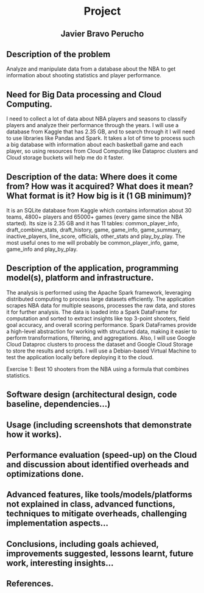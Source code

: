 <h1 align="center"><b>Project</b></h1>

<h2 align="center"><b>Javier Bravo Perucho</b></h2>

## Description of the problem
Analyze and manipulate data from a database about the NBA to get information about shooting statistics and player performance.

## Need for Big Data processing and Cloud Computing.
I need to collect a lot of data about NBA players and seasons to classify players and analyze their performance through the years. I will use a database
from Kaggle that has 2.35 GB, and to search through it I will need to use libraries like Pandas and Spark. It takes a lot of time to process
such a big database with information about each basketball game and each player, so using resources from Cloud Computing like Dataproc clusters and Cloud storage
buckets will help me do it faster. 

## Description of the data: Where does it come from? How was it acquired? What does it mean? What format is it? How big is it (1 GB minimum)?
It is an SQLite database from Kaggle which contains information about 30 teams, 4800+ players and 65000+ games (every game since the NBA started). Its size 
is 2.35 GB and it has 11 tables: common_player_info, draft_combine_stats, draft_history, game, game_info, game_summary, inactive_players, line_score, officials,
other_stats and play_by_play. The most useful ones to me will probably be common_player_info, game, game_info and play_by_play.

## Description of the application, programming model(s), platform and infrastructure.
The analysis is performed using the Apache Spark framework, leveraging distributed computing to process large datasets efficiently.
The application scrapes NBA data for multiple seasons, processes the raw data, and stores it for further analysis. The data is loaded
into a Spark DataFrame for computation and sorted to extract insights like top 3-point shooters, field goal accuracy, and overall scoring performance.
Spark DataFrames provide a high-level abstraction for working with structured data, making it easier to perform transformations, filtering, and aggregations. Also, I
will use Google Cloud Dataproc clusters to process the dataset and Google Cloud Storage to store the results and scripts. I will use a Debian-based Virtual Machine to 
test the application locally before deploying it to the cloud.

Exercise 1: Best 10 shooters from the NBA using a formula that combines statistics.

## Software design (architectural design, code baseline, dependencies…)
## Usage (including screenshots that demonstrate how it works).
## Performance evaluation (speed-up) on the Cloud and discussion about identified overheads and optimizations done.
## Advanced features, like tools/models/platforms not explained in class, advanced functions, techniques to mitigate overheads, challenging implementation aspects...
## Conclusions, including goals achieved, improvements suggested, lessons learnt, future work, interesting insights…
## References.
